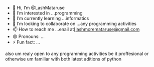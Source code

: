 - 👋 Hi, I’m @LashMataruse
- 👀 I’m interested in ...programming
- 🌱 I’m currently learning ...informatics
- 💞️ I’m looking to collaborate on ...any programming activities
- 📫 How to reach me ...enail          at[lashmoremataruse@gmail.com
- 😄 Pronouns: ...
- ⚡ Fun fact: ...

<!---
LashMataruse/LashMataruse is a ✨ special ✨ repository because its `README.md` (this file) appears on your GitHub profile.
You can click the Preview link to take a look at your changes.
--->
also um realy open to any programming activities be it proffesional or otherwise
um familiar with both latest aditions of python
